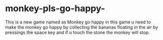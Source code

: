 # monkey-pls-go-happy-
This is a new game named as Monkey go happy in this game u need to make the monkey go happy by collecting the bananas floating in the air by pressings the space key and if u touch the stone the monkey will stop.
